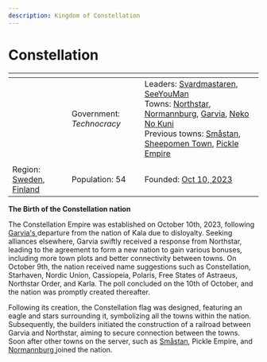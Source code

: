 ```yaml
---
description: Kingdom of Constellation
---
```


# Constellation

<table data-view="cards"><thead><tr><th></th><th></th><th></th></tr></thead><tbody><tr><td></td><td>Government: <em>Technocracy</em></td><td>Leaders: <a href="../players/svardmastaren.md">Svardmastaren</a>, <a href="../players/seeyouman.md">SeeYouMan</a><br>Towns: <a href="../towns/northstar/">Northstar</a>, <a href="../towns/normannburg.md">Normannburg</a>, <a href="../towns/garvia/">Garvia</a>, <a href="../towns/neko_no_kuni.md">Neko No Kuni</a><br>Previous towns: <a href="../towns/smastan.md">Småstan</a>, <a href="../towns/sheepomen-town/">Sheepomen Town</a>, <a href="../towns/archived-towns/british-isles-region/pickle.md">Pickle Empire</a></td></tr><tr><td><img src="../../../.gitbook/assets/armoria_2023-10-10-18-03-00.png" alt="" data-size="original"></td><td></td><td></td></tr><tr><td>Region: <a href="../towns/archived-towns/sweden-region.md">Sweden</a>, <a href="../towns/archived-towns/finland-region/">Finland</a></td><td>Population: 54</td><td>Founded: <a href="../../../server-dates/october-23.md#oct-10">Oct 10, 2023</a></td></tr></tbody></table>

**The Birth of the Constellation nation**

The Constellation Empire was established on October 10th, 2023, following [Garvia's ](../towns/garvia/)departure from the nation of Kala due to disloyalty. Seeking alliances elsewhere, Garvia swiftly received a response from Northstar, leading to the agreement to form a new nation to gain various bonuses, including more town plots and better connectivity between towns. On October 9th, the nation received name suggestions such as Constellation, Starhaven, Nordic Union, Cassiopeia, Polaris, Free States of Astraeus, Northstar Order, and Karla. The poll concluded on the 10th of October, and the nation was promptly created thereafter.

Following its creation, the Constellation flag was designed, featuring an eagle and stars surrounding it, symbolizing all the towns within the nation. Subsequently, the builders initiated the construction of a railroad between Garvia and Northstar, aiming to secure connection between the towns. Soon after other towns on the server, such as [Småstan](../towns/smastan.md), Pickle Empire, and [Normannburg ](../towns/normannburg.md)joined the nation.

